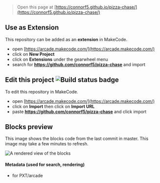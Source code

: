  


> Open this page at [https://connorf5.github.io/pizza-chase/](https://connorf5.github.io/pizza-chase/)

## Use as Extension

This repository can be added as an **extension** in MakeCode.

* open [https://arcade.makecode.com/](https://arcade.makecode.com/)
* click on **New Project**
* click on **Extensions** under the gearwheel menu
* search for **https://github.com/connorf5/pizza-chase** and import

## Edit this project ![Build status badge](https://github.com/connorf5/pizza-chase/workflows/MakeCode/badge.svg)

To edit this repository in MakeCode.

* open [https://arcade.makecode.com/](https://arcade.makecode.com/)
* click on **Import** then click on **Import URL**
* paste **https://github.com/connorf5/pizza-chase** and click import

## Blocks preview

This image shows the blocks code from the last commit in master.
This image may take a few minutes to refresh.

![A rendered view of the blocks](https://github.com/connorf5/pizza-chase/raw/master/.github/makecode/blocks.png)

#### Metadata (used for search, rendering)

* for PXT/arcade
<script src="https://makecode.com/gh-pages-embed.js"></script><script>makeCodeRender("{{ site.makecode.home_url }}", "{{ site.github.owner_name }}/{{ site.github.repository_name }}");</script>
